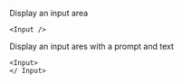 Display an input area

```
<Input />
```

Display an input ares with a prompt and text

```
<Input>
</ Input>
```